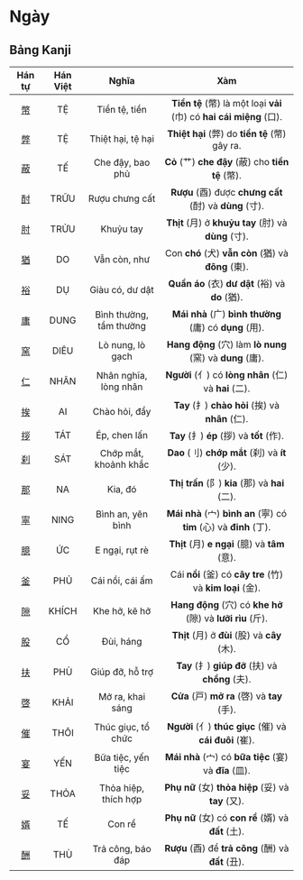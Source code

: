 <link href="styles.css" rel="stylesheet">

# Ngày

## Bảng Kanji

| Hán tự | Hán Việt | Nghĩa | Xàm |
| :---: | :---: | :---: | :---: |
| [<span class="stroke-order">幣</span>](https://mazii.net/vi-VN/search/kanji/javi/%E5%B9%A3) | TỆ | Tiền tệ, tiền | **Tiền tệ** (幣) là một loại **vải** (巾) có **hai cái miệng** (口). |
| [<span class="stroke-order">弊</span>](https://mazii.net/vi-VN/search/kanji/javi/%E5%BC%8A) | TỆ | Thiệt hại, tệ hại | **Thiệt hại** (弊) do **tiền tệ** (幣) gây ra. |
| [<span class="stroke-order">蔽</span>](https://mazii.net/vi-VN/search/kanji/javi/%E8%94%BD) | TẾ | Che đậy, bao phủ | **Cỏ** (艹) **che đậy** (蔽) cho **tiền tệ** (幣). |
| [<span class="stroke-order">酎</span>](https://mazii.net/vi-VN/search/kanji/javi/%E9%85%8E) | TRỮU | Rượu chưng cất | **Rượu** (酉) được **chưng cất** (酎) và **dùng** (寸). |
| [<span class="stroke-order">肘</span>](https://mazii.net/vi-VN/search/kanji/javi/%E8%82%98) | TRỬU | Khuỷu tay | **Thịt** (月) ở **khuỷu tay** (肘) và **dùng** (寸). |
| [<span class="stroke-order">猶</span>](https://mazii.net/vi-VN/search/kanji/javi/%E7%8C%B6) | DO | Vẫn còn, như | Con **chó** (犬) **vẫn còn** (猶) và **đông** (東). |
| [<span class="stroke-order">裕</span>](https://mazii.net/vi-VN/search/kanji/javi/%E8%A3%95) | DỤ | Giàu có, dư dật | **Quần áo** (衣) **dư dật** (裕) và **do** (猶). |
| [<span class="stroke-order">庸</span>](https://mazii.net/vi-VN/search/kanji/javi/%E5%BA%B8) | DUNG | Bình thường, tầm thường | **Mái nhà** (广) **bình thường** (庸) có **dụng** (用). |
| [<span class="stroke-order">窯</span>](https://mazii.net/vi-VN/search/kanji/javi/%E7%AA%AF) | DIÊU | Lò nung, lò gạch | **Hang động** (穴) làm **lò nung** (窯) và **dung** (庸). |
| [<span class="stroke-order">仁</span>](https://mazii.net/vi-VN/search/kanji/javi/%E4%BB%81) | NHÂN | Nhân nghĩa, lòng nhân | **Người** (亻) có **lòng nhân** (仁) và **hai** (二). |
| [<span class="stroke-order">挨</span>](https://mazii.net/vi-VN/search/kanji/javi/%E6%8C%A8) | AI | Chào hỏi, đẩy | **Tay** (扌) **chào hỏi** (挨) và **nhân** (仁). |
| [<span class="stroke-order">拶</span>](https://mazii.net/vi-VN/search/kanji/javi/%E6%8B%B6) | TÁT | Ép, chen lấn | **Tay** (扌) **ép** (拶) và **tốt** (作). |
| [<span class="stroke-order">刹</span>](https://mazii.net/vi-VN/search/kanji/javi/%E5%88%B9) | SÁT | Chớp mắt, khoảnh khắc | **Dao** (刂) **chớp mắt** (刹) và **ít** (少). |
| [<span class="stroke-order">那</span>](https://mazii.net/vi-VN/search/kanji/javi/%E9%82%A3) | NA | Kia, đó | **Thị trấn** (阝) **kia** (那) và **hai** (二). |
| [<span class="stroke-order">寧</span>](https://mazii.net/vi-VN/search/kanji/javi/%E5%AF%A7) | NING | Bình an, yên bình | **Mái nhà** (宀) **bình an** (寧) có **tim** (心) và **đinh** (丁). |
| [<span class="stroke-order">臆</span>](https://mazii.net/vi-VN/search/kanji/javi/%E8%87%86) | ỨC | E ngại, rụt rè | **Thịt** (月) **e ngại** (臆) và **tâm** (意). |
| [<span class="stroke-order">釜</span>](https://mazii.net/vi-VN/search/kanji/javi/%E9%87%9C) | PHỦ | Cái nồi, cái ấm | Cái **nồi** (釜) có **cây tre** (竹) và **kim loại** (金). |
| [<span class="stroke-order">隙</span>](https://mazii.net/vi-VN/search/kanji/javi/%E9%9A%99) | KHÍCH | Khe hở, kẽ hở | **Hang động** (穴) có **khe hở** (隙) và **lưỡi rìu** (斤). |
| [<span class="stroke-order">股</span>](https://mazii.net/vi-VN/search/kanji/javi/%E8%82%A1) | CỔ | Đùi, háng | **Thịt** (月) ở **đùi** (股) và **cây** (木). |
| [<span class="stroke-order">扶</span>](https://mazii.net/vi-VN/search/kanji/javi/%E6%89%B6) | PHÙ | Giúp đỡ, hỗ trợ | **Tay** (扌) **giúp đỡ** (扶) và **chồng** (夫). |
| [<span class="stroke-order">啓</span>](https://mazii.net/vi-VN/search/kanji/javi/%E5%95%93) | KHẢI | Mở ra, khai sáng | **Cửa** (戸) **mở ra** (啓) và **tay** (手). |
| [<span class="stroke-order">催</span>](https://mazii.net/vi-VN/search/kanji/javi/%E5%82%AC) | THÔI | Thúc giục, tổ chức | **Người** (亻) **thúc giục** (催) và **cái đuôi** (崔). |
| [<span class="stroke-order">宴</span>](https://mazii.net/vi-VN/search/kanji/javi/%E5%AE%B4) | YẾN | Bữa tiệc, yến tiệc | **Mái nhà** (宀) có **bữa tiệc** (宴) và **đĩa** (皿). |
| [<span class="stroke-order">妥</span>](https://mazii.net/vi-VN/search/kanji/javi/%E5%A6%A5) | THỎA | Thỏa hiệp, thích hợp | **Phụ nữ** (女) **thỏa hiệp** (妥) và **tay** (又). |
| [<span class="stroke-order">婿</span>](https://mazii.net/vi-VN/search/kanji/javi/%E5%A9%BF) | TẾ | Con rể | **Phụ nữ** (女) có **con rể** (婿) và **đất** (土). |
| [<span class="stroke-order">酬</span>](https://mazii.net/vi-VN/search/kanji/javi/%E9%85%AC) | THÙ | Trả công, báo đáp | **Rượu** (酉) để **trả công** (酬) và **đất** (丑). |

